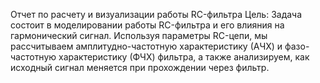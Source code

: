 Отчет по расчету и визуализации работы RC-фильтра
Цель:
Задача состоит в моделировании работы RC-фильтра и его влияния на гармонический сигнал. 
Используя параметры RC-цепи, мы рассчитываем амплитудно-частотную характеристику (АЧХ) и 
фазо-частотную характеристику (ФЧХ) фильтра, а также анализируем, как исходный сигнал меняется при прохождении через фильтр.
